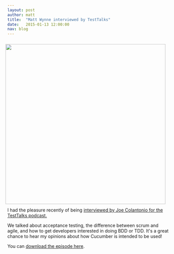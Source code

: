 ```yaml
---
layout: post
author: matt
title:  "Matt Wynne interviewed by TestTalks"
date:   2015-01-13 12:00:00
nav: blog
---
```


<img src="/images/blog/matt-testtalks-interview.jpg" style="float:right; padding: 10px; width:500px">

I had the pleasure recently of being <a href="http://joecolantonio.com/testtalks/35matt-wynne-bdd-and-the-cucumber-book/">interviewed by Joe Colantonio for the TestTalks podcast.</a>

We talked about acceptance testing, the difference between scrum and agile, and how to get developers interested in doing BDD or TDD. It's a great chance to hear my opinions about how Cucumber is intended to be used!

You can <a href="http://traffic.libsyn.com/testtalks/ttMattWynneCucumberBDD35.mp3">download the episode here</a>.
